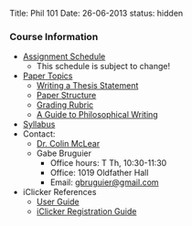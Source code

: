Title: Phil 101
Date: 26-06-2013
status: hidden

### Course Information ###

- [Assignment Schedule](|filename|/pages/101Assignments.md)
    + This schedule is subject to change!
- [Paper Topics](|filename|/pages/101PaperTopics.md)
    + [Writing a Thesis Statement](|filename|/pdfs/phil101/ThesisOverview.pdf)
    + [Paper Structure](|filename|/pdfs/phil101/PaperStructure.pdf)
    + [Grading Rubric](|filename|/pdfs/phil101/PaperRubric.pdf)
    + [A Guide to Philosophical Writing](http://writingproject.fas.harvard.edu/files/hwp/files/philosophical_writing.pdf)
- [Syllabus](|filename|/pdfs/phil101/IntroSyllabus.pdf)
- Contact: 
    + [Dr. Colin McLear](|filename|/pages/Contact.md)
    + Gabe Bruguier
        * Office hours: T Th, 10:30-11:30
        * Office: 1019 Oldfather Hall
        * Email: <gbruguier@gmail.com>
- iClicker References
    + [User Guide](http://learningspaces.unl.edu/Self%20Paced%20Polling%20Student%20User%20Guide.pdf)
    + [iClicker Registration Guide](http://learningspaces.unl.edu/Student%20Registration%20Steps.pdf)